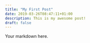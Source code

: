 ```yaml
---
title: "My First Post"
date: 2019-03-26T08:47:11+01:00
description: This is my awesome post!
draft: false
---
```


Your markdown here.